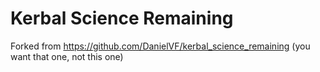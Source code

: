 # Kerbal Science Remaining

Forked from https://github.com/DanielVF/kerbal_science_remaining
(you want that one, not this one)
